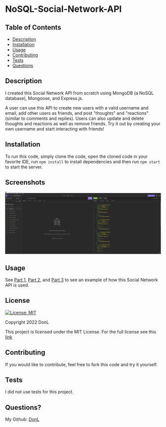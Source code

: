 ﻿# NoSQL-Social-Network-API
## Table of Contents
* [Description](#description)
* [Installation](#installation)
* [Usage](#usage)
* [Contributing](#contributing)
* [Tests](#tests)
* [Questions](#questions)

## Description
I created this Social Network API from scratch using MongoDB (a NoSQL database), Mongoose, and Express.js.

A user can use this API to create new users with a valid username and email, add other users as friends, and post "thoughts" and "reactions" (similar to comments and replies). Users can also update and delete thoughts and reactions as well as remove friends. Try it out by creating your own username and start interacting with friends!

## Installation
To run this code, simply clone the code, open the cloned code in your favorite IDE, run `npm install` to install dependencies and then run `npm start` to start the server.
## Screenshots

![Demo Screenshot](https://github.com/DonL44/chakra-network/blob/c27f6ad3c31e5d4b6923889f95bc1c0ba2f4df2e/images/screenshot-demo.png)

## Usage

See [Part 1](https://drive.google.com/file/d/1BD94UKPpLxtj2-VGJeoLG3lwQcxKw1nb/view), [Part 2](https://drive.google.com/file/d/1qiXMRtf1-0uQ8OFf9arJ5_Tra9bmqJHs/view), and [Part 3](https://drive.google.com/file/d/1qiAvAQbzkAAWC6qZbqxPli8fkN4TW7C5/view) to see an example of how this Social Network API is used.

## License
[![License: MIT](https://img.shields.io/badge/License-MIT-red.svg)](https://opensource.org/licenses/MIT)

Copyright 2022 DonL

This project is licensed under the MIT License. For the full license see this [link](https://opensource.org/licenses/MIT)

## Contributing

If you would like to contribute, feel free to fork this code and try it yourself.

## Tests
I did not use tests for this project.

## Questions?
My Github: [DonL](https://github.com/DonL44)
